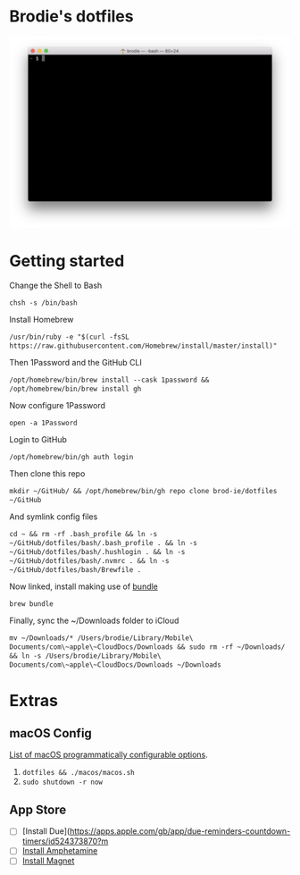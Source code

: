 # Brodie's dotfiles

![Screenshot.png](Screenshot.png)

# Getting started

Change the Shell to Bash

```
chsh -s /bin/bash
```

Install Homebrew

```
/usr/bin/ruby -e "$(curl -fsSL https://raw.githubusercontent.com/Homebrew/install/master/install)"
```

Then 1Password and the GitHub CLI

```
/opt/homebrew/bin/brew install --cask 1password && /opt/homebrew/bin/brew install gh
```

Now configure 1Password

```
open -a 1Password
```

Login to GitHub

```
/opt/homebrew/bin/gh auth login
```

Then clone this repo
 
```
mkdir ~/GitHub/ && /opt/homebrew/bin/gh repo clone brod-ie/dotfiles ~/GitHub
```

And symlink config files

```
cd ~ && rm -rf .bash_profile && ln -s ~/GitHub/dotfiles/bash/.bash_profile . && ln -s ~/GitHub/dotfiles/bash/.hushlogin . && ln -s ~/GitHub/dotfiles/bash/.nvmrc . && ln -s ~/GitHub/dotfiles/bash/Brewfile .
```

Now linked, install making use of [bundle](https://apple.stackexchange.com/a/256269/181634)

```
brew bundle
```

Finally, sync the ~/Downloads folder to iCloud

```
mv ~/Downloads/* /Users/brodie/Library/Mobile\ Documents/com\~apple\~CloudDocs/Downloads && sudo rm -rf ~/Downloads/ && ln -s /Users/brodie/Library/Mobile\ Documents/com\~apple\~CloudDocs/Downloads ~/Downloads
```

# Extras

## macOS Config

[List of macOS programmatically configurable options](https://macos-defaults.com).

1. `dotfiles && ./macos/macos.sh`
1. `sudo shutdown -r now`

## App Store

- [ ] [Install Due](https://apps.apple.com/gb/app/due-reminders-countdown-timers/id524373870?m
- [ ] [Install Amphetamine](https://apps.apple.com/gb/app/amphetamine/id937984704?mt=12)
- [ ] [Install Magnet](https://apps.apple.com/gb/app/magnet/id441258766?mt=12)
